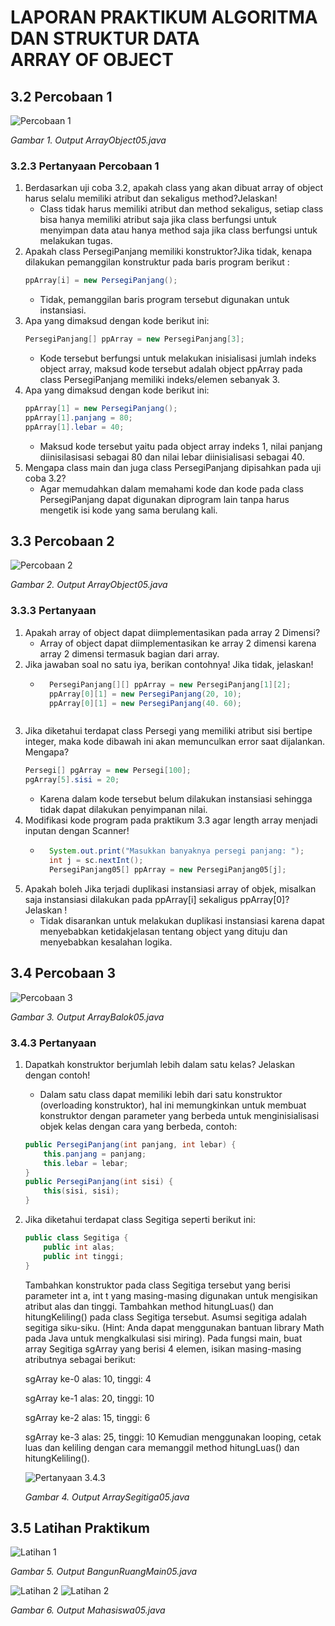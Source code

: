 # LAPORAN PRAKTIKUM ALGORITMA DAN STRUKTUR DATA <br> ARRAY OF OBJECT

## 3.2 Percobaan 1
![Percobaan 1](Percobaan1_P3.png)

_Gambar 1. Output ArrayObject05.java_

### 3.2.3 Pertanyaan Percobaan 1
1. Berdasarkan uji coba 3.2, apakah class yang akan dibuat array of object harus selalu memiliki atribut dan sekaligus method?Jelaskan!
    * Class tidak harus memiliki atribut dan method sekaligus, setiap class bisa hanya memiliki atribut saja jika class berfungsi untuk menyimpan data atau hanya method saja jika class berfungsi untuk melakukan tugas. 
2. Apakah class PersegiPanjang memiliki konstruktor?Jika tidak, kenapa dilakukan pemanggilan konstruktur pada baris program berikut :
    ```java 
    ppArray[i] = new PersegiPanjang();
    ```
    * Tidak, pemanggilan baris program tersebut digunakan untuk instansiasi.
3. Apa yang dimaksud dengan kode berikut ini:
    ```java
    PersegiPanjang[] ppArray = new PersegiPanjang[3];
    ```
    * Kode tersebut berfungsi untuk melakukan inisialisasi jumlah indeks object array, maksud kode tersebut adalah object ppArray pada class PersegiPanjang memiliki indeks/elemen sebanyak 3.
4. Apa yang dimaksud dengan kode berikut ini:
    ```java
    ppArray[1] = new PersegiPanjang();
    ppArray[1].panjang = 80;
    ppArray[1].lebar = 40;
    ```
    * Maksud kode tersebut yaitu pada object array indeks 1, nilai panjang diinisilasisasi sebagai 80 dan nilai lebar diinisialisasi sebagai 40.
5. Mengapa class main dan juga class PersegiPanjang dipisahkan pada uji coba 3.2?
    * Agar memudahkan dalam memahami kode dan kode pada class PersegiPanjang dapat digunakan diprogram lain tanpa harus mengetik isi kode yang sama berulang kali.

## 3.3 Percobaan 2
![Percobaan 2](Percobaan2_P3.png)

_Gambar 2. Output ArrayObject05.java_

### 3.3.3 Pertanyaan
1. Apakah array of object dapat diimplementasikan pada array 2 Dimensi?
    * Array of object dapat diimplementasikan ke array 2 dimensi karena array 2 dimensi termasuk bagian dari array.
2. Jika jawaban soal no satu iya, berikan contohnya! Jika tidak, jelaskan!
    * ```java
        PersegiPanjang[][] ppArray = new PersegiPanjang[1][2];
        ppArray[0][1] = new PersegiPanjang(20, 10);
        ppArray[0][1] = new PersegiPanjang(40. 60);
    ```
3. Jika diketahui terdapat class Persegi yang memiliki atribut sisi bertipe integer, maka kode dibawah ini akan memunculkan error saat dijalankan. Mengapa?
    ```java
    Persegi[] pgArray = new Persegi[100];
    pgArray[5].sisi = 20;
    ```
    * Karena dalam kode tersebut belum dilakukan instansiasi sehingga tidak dapat dilakukan penyimpanan nilai.
4. Modifikasi kode program pada praktikum 3.3 agar length array menjadi inputan dengan Scanner!
    * ```java
        System.out.print("Masukkan banyaknya persegi panjang: ");
        int j = sc.nextInt();
        PersegiPanjang05[] ppArray = new PersegiPanjang05[j];
        ```
5. Apakah boleh Jika terjadi duplikasi instansiasi array of objek, misalkan saja instansiasi dilakukan pada ppArray[i] sekaligus ppArray[0]? Jelaskan !
    * Tidak disarankan untuk melakukan duplikasi instansiasi karena dapat menyebabkan ketidakjelasan tentang object yang dituju dan menyebabkan kesalahan logika.

## 3.4 Percobaan 3
![Percobaan 3](Percobaan3_P3.png)

_Gambar 3. Output ArrayBalok05.java_

### 3.4.3 Pertanyaan
1. Dapatkah konstruktor berjumlah lebih dalam satu kelas? Jelaskan dengan contoh!
    * Dalam satu class dapat memiliki lebih dari satu konstruktor (overloading konstruktor), hal ini memungkinkan untuk membuat konstruktor dengan parameter yang berbeda untuk menginisialisasi objek kelas dengan cara yang berbeda, contoh:
    ```java
    public PersegiPanjang(int panjang, int lebar) {
        this.panjang = panjang;
        this.lebar = lebar;
    }
    public PersegiPanjang(int sisi) {
        this(sisi, sisi);
    }
    ```
2. Jika diketahui terdapat class Segitiga seperti berikut ini:
    ```java
    public class Segitiga {
        public int alas;
        public int tinggi;
    }
    ```
    Tambahkan konstruktor pada class Segitiga tersebut yang berisi parameter int a, int t yang masing-masing digunakan untuk mengisikan atribut alas dan tinggi. Tambahkan method hitungLuas() dan hitungKeliling() pada class Segitiga tersebut. Asumsi segitiga adalah segitiga siku-siku. (Hint: Anda dapat menggunakan bantuan library Math pada Java untuk mengkalkulasi sisi miring). Pada fungsi main, buat array Segitiga sgArray yang berisi 4 elemen, isikan masing-masing atributnya sebagai berikut:

    sgArray ke-0 alas: 10, tinggi: 4

    sgArray ke-1 alas: 20, tinggi: 10

    sgArray ke-2 alas: 15, tinggi: 6
    
    sgArray ke-3 alas: 25, tinggi: 10
    Kemudian menggunakan looping, cetak luas dan keliling dengan cara memanggil method hitungLuas() dan hitungKeliling().

    ![Pertanyaan 3.4.3](Pertanyaan_3.4.3.png)

    _Gambar 4. Output ArraySegitiga05.java_

## 3.5 Latihan Praktikum
![Latihan 1](Latihan1_P3.png)

_Gambar 5. Output BangunRuangMain05.java_

![Latihan 2](Latihan2_P3.png)
![Latihan 2](Latihan2(2)_P3.png)

_Gambar 6. Output Mahasiswa05.java_